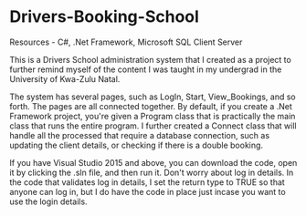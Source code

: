 # Drivers-Booking-School
Resources - C#, .Net Framework, Microsoft SQL Client Server

This is a Drivers School administration system that I created as a project to further remind myself of the content I was taught in my undergrad in the University of Kwa-Zulu Natal.

The system has several pages, such as LogIn, Start, View_Bookings, and so forth.
The pages are all connected together.
By default, if you create a .Net Framework project, you're given a Program class that is practically the main class that runs the entire program.
I further created a Connect class that will handle all the processed that require a database connection, such as updating the client details, or checking if there is a double booking.

If you have Visual Studio 2015 and above, you can download the code, open it by clicking the .sln file, and then run it.
Don't worry about log in details.
In the code that validates log in details, I set the return type to TRUE so that anyone can log in, but I do have the code in place just incase you want to use the login details.
